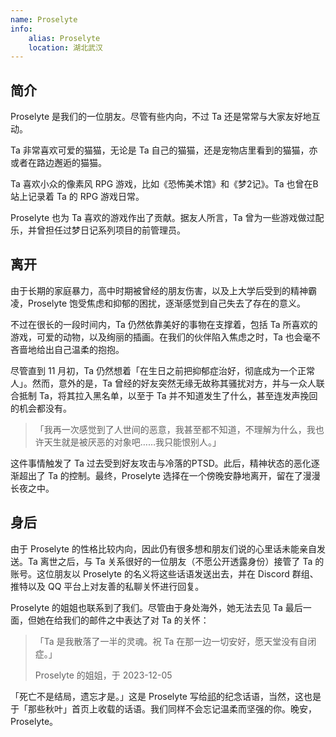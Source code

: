 ```yaml
---
name: Proselyte
info:
    alias: Proselyte
    location: 湖北武汉
---
```


## 简介

Proselyte 是我们的一位朋友。尽管有些内向，不过 Ta 还是常常与大家友好地互动。

Ta 非常喜欢可爱的猫猫，无论是 Ta 自己的猫猫，还是宠物店里看到的猫猫，亦或者在路边邂逅的猫猫。

Ta 喜欢小众的像素风 RPG 游戏，比如《恐怖美术馆》和《梦2记》。Ta 也曾在B站上记录着 Ta 的 RPG 游戏日常。

Proselyte 也为 Ta 喜欢的游戏作出了贡献。据友人所言，Ta 曾为一些游戏做过配乐，并曾担任过梦日记系列项目的前管理员。

## 离开

由于长期的家庭暴力，高中时期被曾经的朋友伤害，以及上大学后受到的精神霸凌，Proselyte 饱受焦虑和抑郁的困扰，逐渐感觉到自己失去了存在的意义。

不过在很长的一段时间内，Ta 仍然依靠美好的事物在支撑着，包括 Ta 所喜欢的游戏，可爱的动物，以及绚丽的插画。在我们的伙伴陷入焦虑之时，Ta 也会毫不吝啬地给出自己温柔的抱抱。

尽管直到 11 月初，Ta 仍然想着「在生日之前把抑郁症治好，彻底成为一个正常人」。然而，意外的是，Ta 曾经的好友突然无缘无故称其骚扰对方，并与一众人联合抵制 Ta，将其拉入黑名单，以至于 Ta 并不知道发生了什么，甚至连发声挽回的机会都没有。

> 「我再一次感觉到了人世间的恶意，我甚至都不知道，不理解为什么，我也许天生就是被厌恶的对象吧……我只能恨别人。」

这件事情触发了 Ta 过去受到好友攻击与冷落的PTSD。此后，精神状态的恶化逐渐超出了 Ta 的控制。最终，Proselyte 选择在一个傍晚安静地离开，留在了漫漫长夜之中。

## 身后

由于 Proselyte 的性格比较内向，因此仍有很多想和朋友们说的心里话未能亲自发送。Ta 离世之后，与 Ta 关系很好的一位朋友（不愿公开透露身份）接管了 Ta 的账号。这位朋友以 Proselyte 的名义将这些话语发送出去，并在 Discord 群组、推特以及 QQ 平台上对友善的私聊关怀进行回复。

Proselyte 的姐姐也联系到了我们。尽管由于身处海外，她无法去见 Ta 最后一面，但她在给我们的邮件之中表达了对 Ta 的关怀：

> 「Ta 是我散落了一半的灵魂。祝 Ta 在那一边一切安好，愿天堂没有自闭症。」
>
> Proselyte 的姐姐，于 2023-12-05

「死亡不是结局，遗忘才是。」这是 Proselyte 写给[祁](https://one-among.us/profile/qiqi233345)的纪念话语，当然，这也是于「那些秋叶」首页上收载的话语。我们同样不会忘记温柔而坚强的你。晚安，Proselyte。
